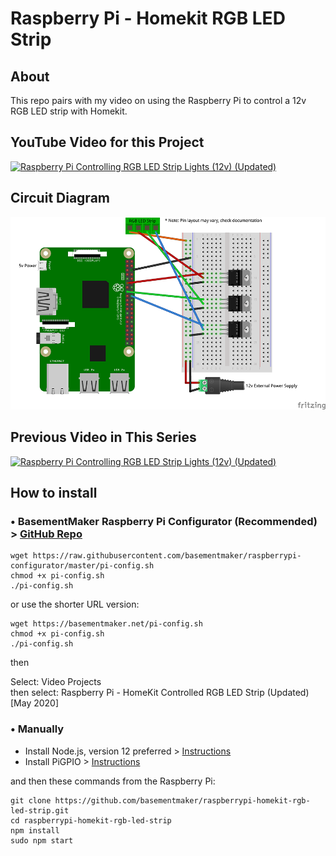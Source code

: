 # Raspberry Pi - Homekit RGB LED Strip

## About
This repo pairs with my video on using the Raspberry Pi to control a 12v RGB LED strip with Homekit.

## YouTube Video for this Project
[![Raspberry Pi Controlling RGB LED Strip Lights (12v) (Updated)](https://img.youtube.com/vi/xmju9YQgxcM/0.jpg)](https://www.youtube.com/watch?v=xmju9YQgxcM)

## Circuit Diagram
![Circuit Diagram](docs/circuit_diagram.png)

## Previous Video in This Series

[![Raspberry Pi Controlling RGB LED Strip Lights (12v) (Updated)](https://img.youtube.com/vi/96uqxLQ_VFo/0.jpg)](https://www.youtube.com/watch?v=96uqxLQ_VFo)

## How to install

### &bull; BasementMaker Raspberry Pi Configurator (Recommended) > [GitHub Repo](https://github.com/basementmaker/raspberrypi-configurator)

```console
wget https://raw.githubusercontent.com/basementmaker/raspberrypi-configurator/master/pi-config.sh
chmod +x pi-config.sh
./pi-config.sh
```
or use the shorter URL version:
```console
wget https://basementmaker.net/pi-config.sh
chmod +x pi-config.sh
./pi-config.sh
```
then

Select: Video Projects  
then select: Raspberry Pi - HomeKit Controlled RGB LED Strip (Updated) [May 2020]

### &bull; Manually
- Install Node.js, version 12 preferred > [Instructions](https://github.com/nodesource/distributions/blob/master/README.md)
- Install PiGPIO > [Instructions](https://github.com/fivdi/pigpio)

and then these commands from the Raspberry Pi:
```console
git clone https://github.com/basementmaker/raspberrypi-homekit-rgb-led-strip.git
cd raspberrypi-homekit-rgb-led-strip
npm install
sudo npm start
```
